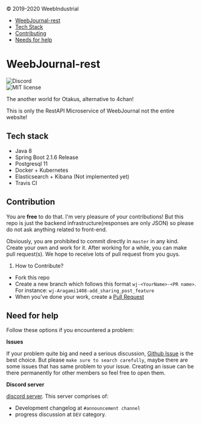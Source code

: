 © 2019-2020 WeebIndustrial

* [WeebJournal-rest](#weebjournal)
* [Tech Stack](#tech-stack)
* [Contributing](#contributing)
* [Needs for help](#needs-for-help)

# WeebJournal-rest 
![Discord](https://img.shields.io/discord/545517032272036009.svg?style=flat)   
![MIT license](https://img.shields.io/github/license/WeebIndustry/WeebJournal)


The another world for Otakus, alternative to 4chan!

This is only the RestAPI Microservice of WeebJournal not the entire website! 


## Tech stack

- Java 8
- Spring Boot 2.1.6 Release
- Postgresql 11
- Docker + Kubernetes 
- Elasticsearch + Kibana (Not implemented yet)
- Travis CI

## Contribution

You are **free** to do that. I'm very pleasure of your contributions! But this repo is just the backend infrastructure(responses are only JSON) so please do not ask anything related to front-end.

Obviously, you are prohibited to commit directly in `master` in any kind. Create your own and work for it. After working for a while, you can make pull request(s). We hope to receive lots of pull request from you guys.

1. How to Contribute?

- Fork this repo
- Create a new branch which follows this format `wj-<YourName>-<PR name>`. For instance: `wj-Aragami1408-add_sharing_post_feature`
- When you've done your work, create a [Pull Request](https://github.com/WeebIndustry/WeebJournal-rest/pulls)

## Need for help

Follow these options if you encountered a problem:

**Issues**

If your problem quite big and need a serious discussion, [Github Issue](https://github.com/WeebIndustry/WeebJournal-rest/issues) is the best choice. But please `make sure to search carefully`, maybe there are some issues that has same problem to your issue. Creating an issue can be there permanently for other members so feel free to open them.

**Discord server**

[discord server](https://discord.gg/qYp5f5e). This server comprises of:
- Development changelog at `#announcement channel`
- progress discussion at `DEV` category.